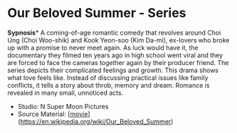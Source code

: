 # Our Beloved Summer - Series

**Sypnosis***
A coming-of-age romantic comedy that revolves around Choi Ung (Choi Woo-shik) and Kook Yeon-soo (Kim Da-mi), ex-lovers who broke up with a promise to never meet again. As luck would have it, the documentary they filmed ten years ago in high school went viral and they are forced to face the cameras together again by their producer friend. The series depicts their complicated feelings and growth. This drama shows what love feels like. Instead of discussing practical issues like family conflicts, it tells a story about throb, memory and dream. Romance is revealed in many small, unnoticed acts.

- Studio: N Super Moon Pictures
- Source Material: [[movie](https://en.wikipedia.org/wiki/Transformers_One)](https://en.wikipedia.org/wiki/Our_Beloved_Summer)
